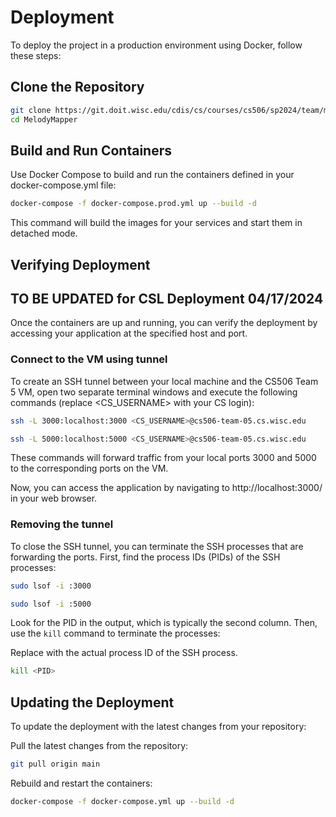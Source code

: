 # Deployment

To deploy the project in a production environment using Docker, follow these steps:

## Clone the Repository

```bash
git clone https://git.doit.wisc.edu/cdis/cs/courses/cs506/sp2024/team/mondaywednesdaylecture/T_05/MelodyMapper.git
cd MelodyMapper
```

## Build and Run Containers

Use Docker Compose to build and run the containers defined in your docker-compose.yml file:

```bash
docker-compose -f docker-compose.prod.yml up --build -d
```

This command will build the images for your services and start them in detached mode.

## Verifying Deployment

## TO BE UPDATED for CSL Deployment 04/17/2024

Once the containers are up and running, you can verify the deployment by accessing your application at the specified host and port.

### Connect to the VM using tunnel

To create an SSH tunnel between your local machine and the CS506 Team 5 VM, open two separate terminal windows and execute the following commands (replace <CS_USERNAME> with your CS login):

```bash
ssh -L 3000:localhost:3000 <CS_USERNAME>@cs506-team-05.cs.wisc.edu
```

```bash
ssh -L 5000:localhost:5000 <CS_USERNAME>@cs506-team-05.cs.wisc.edu
```

These commands will forward traffic from your local ports 3000 and 5000 to the corresponding ports on the VM.

Now, you can access the application by navigating to http://localhost:3000/ in your web browser.

### Removing the tunnel

To close the SSH tunnel, you can terminate the SSH processes that are forwarding the ports. First, find the process IDs (PIDs) of the SSH processes:

```bash
sudo lsof -i :3000
```

```bash
sudo lsof -i :5000
```

Look for the PID in the output, which is typically the second column. Then, use the `kill` command to terminate the processes:

Replace <PID> with the actual process ID of the SSH process.

```bash
kill <PID>
```

## Updating the Deployment

To update the deployment with the latest changes from your repository:

Pull the latest changes from the repository:

```bash
git pull origin main
```

Rebuild and restart the containers:

```bash
docker-compose -f docker-compose.yml up --build -d
```
